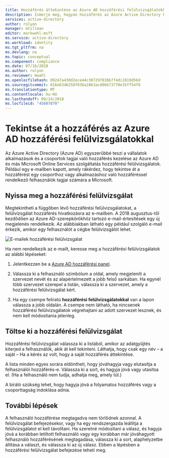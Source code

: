 ```yaml
---
title: Hozzáférés áttekintése az Azure AD hozzáférési felülvizsgálatokkal |} A Microsoft Docs
description: Ismerje meg, hogyan hozzáférés az Azure Active Directory hozzáférési felülvizsgálatok áttekintése.
services: active-directory
author: rolyon
manager: mtillman
editor: markwahl-msft
ms.service: active-directory
ms.workload: identity
ms.tgt_pltfrm: na
ms.devlang: na
ms.topic: conceptual
ms.component: compliance
ms.date: 07/16/2018
ms.author: rolyon
ms.reviewer: mwahl
ms.openlocfilehash: 09247a430d2ece44c307297838b7f4dc2819d56d
ms.sourcegitcommit: 616e63d6258f036a2863acd96b73770e35ff54f8
ms.translationtype: MT
ms.contentlocale: hu-HU
ms.lasthandoff: 09/14/2018
ms.locfileid: "45607870"
---
```

# <a name="review-access-with-azure-ad-access-reviews"></a>Tekintse át a hozzáférés az Azure AD hozzáférési felülvizsgálatokkal

Az Azure Active Directory (Azure AD) egyszerűbbé teszi a vállalatok alkalmazások és a csoportok tagjai való hozzáférés kezelése az Azure AD és más Microsoft Online Services szolgáltatás hozzáférési felülvizsgálatok. Például egy e-mailben kapott, amely rákérdez, hogy tekintse át a hozzáférést egy csoporthoz vagy alkalmazáshoz való hozzáféréssel rendelkező felhasználók tagjai számára a Microsoft. 

## <a name="open-an-access-review"></a>Nyissa meg a hozzáférési felülvizsgálat

Megtekintheti a függőben lévő hozzáférési felülvizsgálatokat, a felülvizsgálat hozzáférés hivatkozásra az e-mailben. A 2018 augusztus-től kezdődően az Azure AD-szerepkörökhöz tartozó e-mail-értesítések egy új megjelenés rendelkezik. Az alábbiakban látható egy például szolgáló e-mail érkezik, amikor egy felhasználót a cégbe felülvizsgálót lehet. 

![E-mailek hozzáférési felülvizsgálat](./media/perform-access-review/new-ar-email.png)

Ha nem rendelkezik az e-mailt, keresse meg a hozzáférési felülvizsgálatok az alábbi lépéseket:

1. Jelentkezzen be a [Azure AD hozzáférési panel](https://myapps.microsoft.com).

2. Válassza ki a felhasználó szimbólum a oldal, amely megjeleníti a szervezet nevét és az alapértelmezett a jobb felső sarkában. Ha egynél több szervezet szerepel a listán, válassza ki a szervezet, amely a hozzáférési felülvizsgálat kért.

3. Ha egy csempe feliratú **hozzáférési felülvizsgálatokkal** van a lapon válassza a jobb oldalán. A csempe nem látható, ha nincsenek hozzáférési felülvizsgálatok végrehajtani az adott szervezet lesznek, és nem kell módosítania jelenleg.

## <a name="fill-out-an-access-review"></a>Töltse ki a hozzáférési felülvizsgálat

Hozzáférési felülvizsgálat válassza ki a listából, amikor az adatgyűjtés kiterjed a felhasználók, akik át kell tekinteni. Láthatja, hogy csak egy név – a saját – Ha a kérés az volt, hogy a saját hozzáférés áttekintése.

A lista minden egyes sorára eldöntheti, hogy jóváhagyja vagy elutasítja a felhasználói hozzáférés-e. Válassza ki a sort, és hagyja jóvá vagy utasítsa el. (Ha a felhasználó nem tudja, adhatja meg, amely túl.)

A bíráló szükség lehet, hogy hagyja jóvá a folyamatos hozzáférés vagy a csoporttagság indoklása adnia.

## <a name="next-steps"></a>További lépések

A felhasználó hozzáférése megtagadva nem törlődnek azonnal. A felülvizsgálat befejezésekor, vagy ha egy rendszergazda leállítja a felülvizsgálatot el kell távolítani. Ha szeretné módosítani a válasz, és hagyja jóvá a korábban letiltott felhasználó vagy egy korábban már jóváhagyott felhasználó hozzáférésének megtagadása, válassza ki a sort, alaphelyzetbe állítása a választ, és válassza ki az új válasz. Ebben a lépésben a hozzáférési felülvizsgálat befejezése teheti meg.



